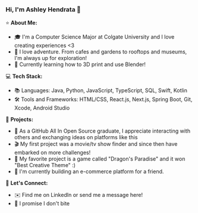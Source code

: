 ### Hi, I'm Ashley Hendrata 👋

⭐️ **About Me:**
- 🎓 I'm a Computer Science Major at Colgate University and I love creating experiences <3
- 🚗 I love adventure. From cafes and gardens to rooftops and museums, I'm always up for exploration!
- 🧱 Currently learning how to 3D print and use Blender!

💻 **Tech Stack:**
- 📚 Languages: Java, Python, JavaScript, TypeScript, SQL, Swift, Kotlin
- 🛠️ Tools and Frameworks: HTML/CSS, React.js, Next.js, Spring Boot, Git, Xcode, Android Studio

🚀 **Projects:**
- 🎉 As a GitHub All In Open Source graduate, I appreciate interacting with others and exchanging ideas on platforms like this
- 🎬 My first project was a movie/tv show finder and since then have embarked on more challenges!
- 🐉 My favorite project is a game called "Dragon's Paradise" and it won "Best Creative Theme" :)
- 🛒 I'm currently building an e-commerce platform for a friend.

🙌 **Let's Connect:**
- ✉️ Find me on LinkedIn or send me a message here!
- 💜 I promise I don't bite

<!--
**ashhendrata/ashhendrata** is a ✨ _special_ ✨ repository because its `README.md` (this file) appears on your GitHub profile.

Here are some ideas to get you started:

- 🔭 I’m currently working on ...
- 🌱 I’m currently learning ...
- 👯 I’m looking to collaborate on ...
- 🤔 I’m looking for help with ...
- 💬 Ask me about ...
- 📫 How to reach me: ...
- 😄 Pronouns: ...
- ⚡ Fun fact: ...
-->
